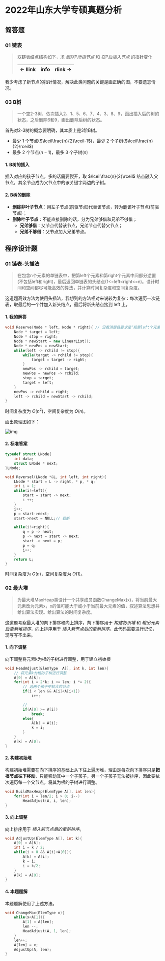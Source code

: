 # 2022年山东大学专硕真题分析

## 简答题

### 01 链表

> 双链表结点结构如下，求 *删除P所指节点* 和 *在P后插入节点* 的指针变化
>
> | <- llink | info | rlink -> |
> |:---:  |:---: |:---:  |

我少考虑了新节点的指针情况，解决此类问题的关键是画正确的图，不要遗忘情况。

### 03 B树

> 一个空2-3树，依次插入2、1、5、6、7、4、3、8、9，画出插入后的树的状态，之后删除6和9，画出删除后树的状态。

首先对2-3树的概念要明确，其本质上是3阶B树。

- 最少 1 个节点($\lceil\frac{n}{2}\rceil-1$)，最少 2 个子树($\lceil\frac{n}{2}\rceil$)
- 最多 2 个节点($n-1$)，最多 3 个子树($n$)

#### 1. B树的插入

插入对应的孩子节点，多的话需要裂开，取 $\lceil\frac{n}{2}\rceil$ 结点融入父节点，其余节点成为父节点中的该关键字两边的子树。

#### 2. B树的删除

- **删除非叶子节点**：用左子节点(前驱节点)代替该节点，转为删该叶子节点(前驱节点)；
- **删除叶子节点**：不能直接删除的话，分为兄弟够借和兄弟不够借；
  - **兄弟够借**：父节点代替该节点，兄弟节点代替父节点；
  - **兄弟不够借**：父节点加入兄弟节点。


## 程序设计题

### 01 链表-头插法

> 在包含n个元素的单链表中，把第left个元素和第right个元素中间部分逆置(不包括left和right)，最后返回单链表的头结点(1<=left<right<=n)。设计时间和空间都尽可能高效的算法，并计算时间复杂度和空间复杂度。

这道题高效方法为使用头插法，我想到的方法相对来说较为复杂：每次遍历一次链表，取最后的一个并加入新头结点，最后将新头结点接到 left 上。

<!-- <div  class="img-program-sdu-2022">
<img src="https://mysite-bucket.oss-cn-wulanchabu.aliyuncs.com/blog_img/%E5%B1%B1%E5%A4%A72022%E6%95%B0%E6%8D%AE%E7%BB%93%E6%9E%84%E7%AD%94%E9%A2%98%E6%80%9D%E8%B7%AF%E5%9B%BE.jpg?x-oss-process=style/small_size_rule" /> 
</div> -->

#### 1. 我的解答

```cpp
void Reserve(Node * left, Node * right){ // 没看清题目要求是“把第left个元素和第right个元素中间部分逆置”，以为是两个节点
    Node * target = left;
    Node * stop = right;
    Node * newStart = new LinearList();
    Node * newPos = newStart;
    while(left -> rchild != stop){
        while(target -> rchild != stop){
            target = target -> right;
        }
        newPos -> rchild = target;
        newPos = newPos -> rchild;
        stop = target;
        target = left;
    }
    newPos -> rchild = right;
    left -> rchild = newStart -> rchild;
}
```

时间复杂度为  $O(n^2)$，空间复杂度为 $O(n)$。


画出原理图如下：

![img](https://mysite-bucket.oss-cn-wulanchabu.aliyuncs.com/blog_img/%E5%B1%B1%E5%A4%A72022%E6%95%B0%E6%8D%AE%E7%BB%93%E6%9E%84%E7%AD%94%E9%A2%98%E6%80%9D%E8%B7%AF%E5%9B%BE.jpg?x-oss-process=style/small_size_rule)

#### 2. 标准答案

```cpp
typedef struct LNode{
    int data;
    struct LNode * next;
}LNode;

void Reversel(LNode *&L, int left, int right){
    LNode * start = L -> right, * p, * q;
    int i = 1;
    while(i!=left){
        start = start -> next;
        i ++;
    }
    i++;
    p = start->next;
    start->next = NULL;// 截断

    while(i!=right){
        q = p -> next;
        p -> next = start -> next;
        start -> next = p;
        p = q;
        i++;
    }
    return L;
}
```

时间复杂度为 $O(n)$，空间复杂度为 $O(1)$。

### 02 最大堆

> 为最大堆MaxHeap类设计一个共享成员函数ChangeMax(x)，将当前最大元素改为元素x，x的值可能大于或小于当前最大元素的值，叙述算法思想并给出算法实现。给出算法的时间复杂度。

这道题考察最大堆的向下排序和向上排序，向下排序用于 *构建初识堆* 和 *输出元素后重新堆排序*，向上排序用于 *插入新节点后的重新排序*。此代码需要进行记忆，现写写不出来。

#### 1. 向下调整

向下调整将元素k为根的子树进行调整，用于建立初始根

```cpp
void HeadAdjust(ElemType  A[], int k, int len){
    // 将元素k为根的子树进行调整
    A[0] = A[k];
    for(int i = 2*k; i <= len; i *= 2){
        // 选两个孩子中较大的节点
        if(i < len && A[i]<A[i+1])
            i++;

        // 
        if(A[0] >= A[i])
            break;
        else{
            A[k] = A[i];
            k = i;
        }
    }
    A[k] = A[0];
}
```

#### 2. 构建初始堆

构建初始堆需要在向下排序的基础上从下往上遍历堆，理由是每次向下排序只是**把根节点往下移动**，只能移动其中一个子孩子，另一个子孩子无法被排序，因此要依次遍历每一个父节点，将其为根的子树进行调整。

```cpp
void BuildMaxHeap(ElemType A[], int len){
    for(int i = len/2; i > 0; i--)
        HeadAdjust(A, i, len);
}
```

#### 3. 向上调整

向上排序用于 *插入新节点后的重新排序*。

```cpp
void AdjustUp(ElemType A[], int k){
    A[0] = A[k];
    int i = k / 2;
    while(i > 0 && A[i]<A[0]){
        A[k] = A[i];
        k = i;
        i = k/2;
    }
    A[k] = A[0];
}
```

#### 4. 本题题解

本题题解使用了上述方法。

```cpp
void ChangeMax(ElemType x){
    while(x<A[1]){
        A[1] = A[len];
        len --;
        HeadAdjust(A, 1, len);
    }
    len++;
    A[len] = x;
    AdjustUp(A, len);
}
```

